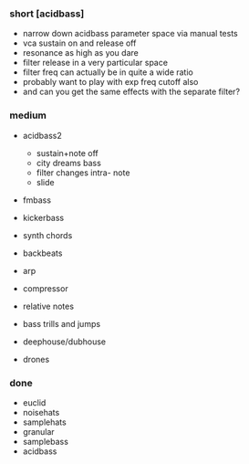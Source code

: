 ### short [acidbass]

- narrow down acidbass parameter space via manual tests
- vca sustain on and release off
- resonance as high as you dare
- filter release in a very particular space
- filter freq can actually be in quite a wide ratio
- probably want to play with exp freq cutoff also
- and can you get the same effects with the separate filter? 

### medium

- acidbass2
  - sustain+note off
  - city dreams bass
  - filter changes intra- note
  - slide

- fmbass
- kickerbass
- synth chords
- backbeats

- arp
- compressor 
- relative notes
- bass trills and jumps
- deephouse/dubhouse
- drones

### done

- euclid
- noisehats
- samplehats
- granular
- samplebass
- acidbass
